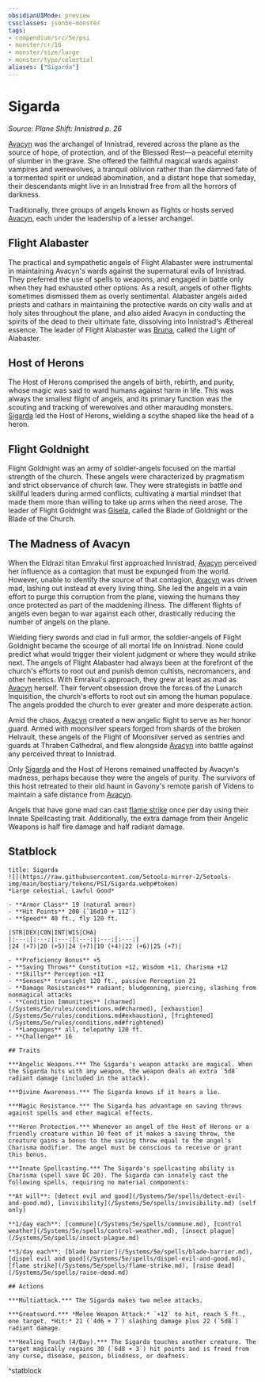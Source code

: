 ```yaml
---
obsidianUIMode: preview
cssclasses: json5e-monster
tags:
- compendium/src/5e/psi
- monster/cr/16
- monster/size/large
- monster/type/celestial
aliases: ["Sigarda"]
---
```

# Sigarda
*Source: Plane Shift: Innistrad p. 26*  

[Avacyn](/Systems/5e/bestiary/npc/avacyn-psi.md) was the archangel of Innistrad, revered across the plane as the source of hope, of protection, and of the Blessed Rest—a peaceful eternity of slumber in the grave. She offered the faithful magical wards against vampires and werewolves, a tranquil oblivion rather than the damned fate of a tormented spirit or undead abomination, and a distant hope that someday, their descendants might live in an Innistrad free from all the horrors of darkness.

Traditionally, three groups of angels known as flights or hosts served [Avacyn](/Systems/5e/bestiary/npc/avacyn-psi.md), each under the leadership of a lesser archangel.

## Flight Alabaster

The practical and sympathetic angels of Flight Alabaster were instrumental in maintaining Avacyn's wards against the supernatural evils of Innistrad. They preferred the use of spells to weapons, and engaged in battle only when they had exhausted other options. As a result, angels of other flights sometimes dismissed them as overly sentimental. Alabaster angels aided priests and cathars in maintaining the protective wards on city walls and at holy sites throughout the plane, and also aided Avacyn in conducting the spirits of the dead to their ultimate fate, dissolving into Innistrad's Æthereal essence. The leader of Flight Alabaster was [Bruna](/Systems/5e/bestiary/npc/bruna-psi.md), called the Light of Alabaster.

## Host of Herons

The Host of Herons comprised the angels of birth, rebirth, and purity, whose magic was said to ward humans against harm in life. This was always the smallest flight of angels, and its primary function was the scouting and tracking of werewolves and other marauding monsters. [Sigarda](/Systems/5e/bestiary/npc/sigarda-psi.md) led the Host of Herons, wielding a scythe shaped like the head of a heron.

## Flight Goldnight

Flight Goldnight was an army of soldier-angels focused on the martial strength of the church. These angels were characterized by pragmatism and strict observance of church law. They were strategists in battle and skillful leaders during armed conflicts, cultivating a martial mindset that made them more than willing to take up arms when the need arose. The leader of Flight Goldnight was [Gisela](/Systems/5e/bestiary/npc/gisela-psi.md), called the Blade of Goldnight or the Blade of the Church.

## The Madness of Avacyn

When the Eldrazi titan Emrakul first approached Innistrad, [Avacyn](/Systems/5e/bestiary/npc/avacyn-psi.md) perceived her influence as a contagion that must be expunged from the world. However, unable to identify the source of that contagion, [Avacyn](/Systems/5e/bestiary/npc/avacyn-psi.md) was driven mad, lashing out instead at every living thing. She led the angels in a vain effort to purge this corruption from the plane, viewing the humans they once protected as part of the maddening illness. The different flights of angels even began to war against each other, drastically reducing the number of angels on the plane.

Wielding fiery swords and clad in full armor, the soldier-angels of Flight Goldnight became the scourge of all mortal life on Innistrad. None could predict what would trigger their violent judgment or where they would strike next. The angels of Flight Alabaster had always been at the forefront of the church's efforts to root out and punish demon cultists, necromancers, and other heretics. With Emrakul's approach, they grew at least as mad as [Avacyn](/Systems/5e/bestiary/npc/avacyn-psi.md) herself. Their fervent obsession drove the forces of the Lunarch Inquisition, the church's efforts to root out sin among the human populace. The angels prodded the church to ever greater and more desperate action.

Amid the chaos, [Avacyn](/Systems/5e/bestiary/npc/avacyn-psi.md) created a new angelic flight to serve as her honor guard. Armed with moonsilver spears forged from shards of the broken Helvault, these angels of the Flight of Moonsilver served as sentries and guards at Thraben Cathedral, and flew alongside [Avacyn](/Systems/5e/bestiary/npc/avacyn-psi.md) into battle against any perceived threat to Innistrad.

Only [Sigarda](/Systems/5e/bestiary/npc/sigarda-psi.md) and the Host of Herons remained unaffected by Avacyn's madness, perhaps because they were the angels of purity. The survivors of this host retreated to their old haunt in Gavony's remote parish of Videns to maintain a safe distance from [Avacyn](/Systems/5e/bestiary/npc/avacyn-psi.md).

Angels that have gone mad can cast [flame strike](/Systems/5e/spells/flame-strike.md) once per day using their Innate Spellcasting trait. Additionally, the extra damage from their Angelic Weapons is half fire damage and half radiant damage.

## Statblock

```ad-statblock
title: Sigarda
![](https://raw.githubusercontent.com/5etools-mirror-2/5etools-img/main/bestiary/tokens/PSI/Sigarda.webp#token)
*Large celestial, Lawful Good*

- **Armor Class** 19 (natural armor)
- **Hit Points** 200 (`16d10 + 112`)
- **Speed** 40 ft., fly 120 ft.

|STR|DEX|CON|INT|WIS|CHA|
|:---:|:---:|:---:|:---:|:---:|:---:|
|24 (+7)|20 (+5)|24 (+7)|19 (+4)|22 (+6)|25 (+7)|

- **Proficiency Bonus** +5
- **Saving Throws** Constitution +12, Wisdom +11, Charisma +12
- **Skills** Perception +11
- **Senses** truesight 120 ft., passive Perception 21
- **Damage Resistances** radiant; bludgeoning, piercing, slashing from nonmagical attacks
- **Condition Immunities** [charmed](/Systems/5e/rules/conditions.md#charmed), [exhaustion](/Systems/5e/rules/conditions.md#exhaustion), [frightened](/Systems/5e/rules/conditions.md#frightened)
- **Languages** all, telepathy 120 ft.
- **Challenge** 16

## Traits

***Angelic Weapons.*** The Sigarda's weapon attacks are magical. When the Sigarda hits with any weapon, the weapon deals an extra `5d8` radiant damage (included in the attack).

***Divine Awareness.*** The Sigarda knows if it hears a lie.

***Magic Resistance.*** The Sigarda has advantage on saving throws against spells and other magical effects.

***Heron Protection.*** Whenever an angel of the Host of Herons or a friendly creature within 10 feet of it makes a saving throw, the creature gains a bonus to the saving throw equal to the angel's Charisma modifier. The angel must be conscious to receive or grant this bonus.

***Innate Spellcasting.*** The Sigarda's spellcasting ability is Charisma (spell save DC 20). The Sigarda can innately cast the following spells, requiring no material components:

**At will**: [detect evil and good](/Systems/5e/spells/detect-evil-and-good.md), [invisibility](/Systems/5e/spells/invisibility.md) (self only)

**1/day each**: [commune](/Systems/5e/spells/commune.md), [control weather](/Systems/5e/spells/control-weather.md), [insect plague](/Systems/5e/spells/insect-plague.md)

**3/day each**: [blade barrier](/Systems/5e/spells/blade-barrier.md), [dispel evil and good](/Systems/5e/spells/dispel-evil-and-good.md), [flame strike](/Systems/5e/spells/flame-strike.md), [raise dead](/Systems/5e/spells/raise-dead.md)

## Actions

***Multiattack.*** The Sigarda makes two melee attacks.

***Greatsword.*** *Melee Weapon Attack:* `+12` to hit, reach 5 ft., one target. *Hit:* 21 (`4d6 + 7`) slashing damage plus 22 (`5d8`) radiant damage.

***Healing Touch (4/Day).*** The Sigarda touches another creature. The target magically regains 30 (`6d8 + 3`) hit points and is freed from any curse, disease, poison, blindness, or deafness.
```
^statblock